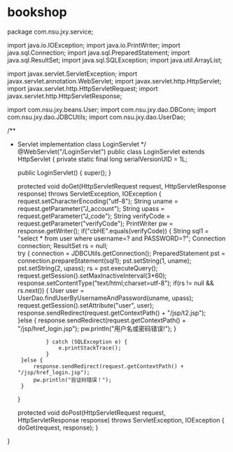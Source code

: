 # bookshop
package com.nsu.jxy.service;

import java.io.IOException;
import java.io.PrintWriter;
import java.sql.Connection;
import java.sql.PreparedStatement;
import java.sql.ResultSet;
import java.sql.SQLException;
import java.util.ArrayList;

import javax.servlet.ServletException;
import javax.servlet.annotation.WebServlet;
import javax.servlet.http.HttpServlet;
import javax.servlet.http.HttpServletRequest;
import javax.servlet.http.HttpServletResponse;

import com.nsu.jxy.beans.User;
import com.nsu.jxy.dao.DBConn;
import com.nsu.jxy.dao.JDBCUtils;
import com.nsu.jxy.dao.UserDao;


/**
 * Servlet implementation class LoginServlet
 */
@WebServlet("/LoginServlet")
public class LoginServlet extends HttpServlet {
	private static final long serialVersionUID = 1L;
       
    public LoginServlet() {
        super();
    }

	protected void doGet(HttpServletRequest request, HttpServletResponse response) throws ServletException, IOException {
		request.setCharacterEncoding("utf-8");
		String uname = request.getParameter("J_account");
		String upass = request.getParameter("J_code");
		String verifyCode = request.getParameter("verifyCode");
		PrintWriter pw = response.getWriter();
		if("cbHE".equals(verifyCode)) {
			String sql1 = "select * from user where username=? and PASSWORD=?";
			Connection connection;
			ResultSet rs = null;			
				try {
					connection = JDBCUtils.getConnection();
					PreparedStatement pst = connection.prepareStatement(sql1);
					pst.setString(1, uname);
					pst.setString(2, upass);
					rs = pst.executeQuery();
					request.getSession().setMaxInactiveInterval(3*60);
					response.setContentType("text/html;charset=utf-8");
					if(rs != null && rs.next()) {
						User user = UserDao.findUserByUsernameAndPassword(uname, upass);
						request.getSession().setAttribute("user", user);
						response.sendRedirect(request.getContextPath() + "/jsp/t2.jsp");					
					}else {
						response.sendRedirect(request.getContextPath() + "/jsp/href_login.jsp");
						pw.println("用户名或密码错误!");
					}
						
				} catch (SQLException e) {
					e.printStackTrace();
				}			
		}else {
			response.sendRedirect(request.getContextPath() + "/jsp/href_login.jsp");
			pw.println("验证码错误！");
		}
			
	}

	protected void doPost(HttpServletRequest request, HttpServletResponse response) throws ServletException, IOException {
		doGet(request, response);
	}

}

